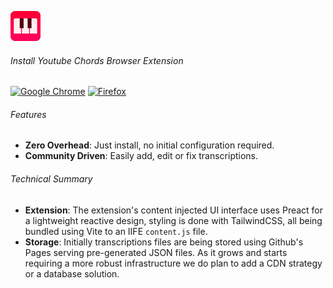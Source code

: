 
![second half of a piano with red background](./public/icons/48x.png)

###### Install Youtube Chords Browser Extension

[![Google Chrome](https://img.shields.io/badge/For%20Chromium%20Browsers-4285F4?style=for-the-badge&logo=GoogleChrome&logoColor=white)](https://chromewebstore.google.com/)
[![Firefox](https://img.shields.io/badge/For%20Firefox-FF7139?style=for-the-badge&logo=Firefox-Browser&logoColor=white)](https://addons.mozilla.org/en-US/firefox/)

###### Features
- **Zero Overhead**: Just install, no initial configuration required.
- **Community Driven**: Easily add, edit or fix transcriptions.

###### Technical Summary

- **Extension**: The extension's content injected UI interface uses Preact for a lightweight reactive design, styling is done with TailwindCSS, all being bundled using Vite to an IIFE `content.js` file.
- **Storage**: Initially transcriptions files are being stored using Github's Pages serving pre-generated JSON files. As it grows and starts requiring a more robust infrastructure we do plan to add a CDN strategy or a database solution.
